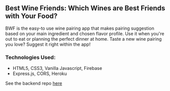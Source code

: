 ## Best Wine Friends: Which Wines are Best Friends with Your Food?

BWF is the easy-to use wine pairing app that makes pairing suggestion based on your main ingredient and chosen flavor profile. Use it when you're out to eat or planning the perfect dinner at home. Taste a new wine pairing you love? Suggest it right within the app!

### Technologies Used:
* HTML5, CSS3, Vanilla Javascript, Firebase
* Express.js, CORS, Heroku

See the backend repo [here](https://github.com/CarolynSM/best-wine-friends-backend)
